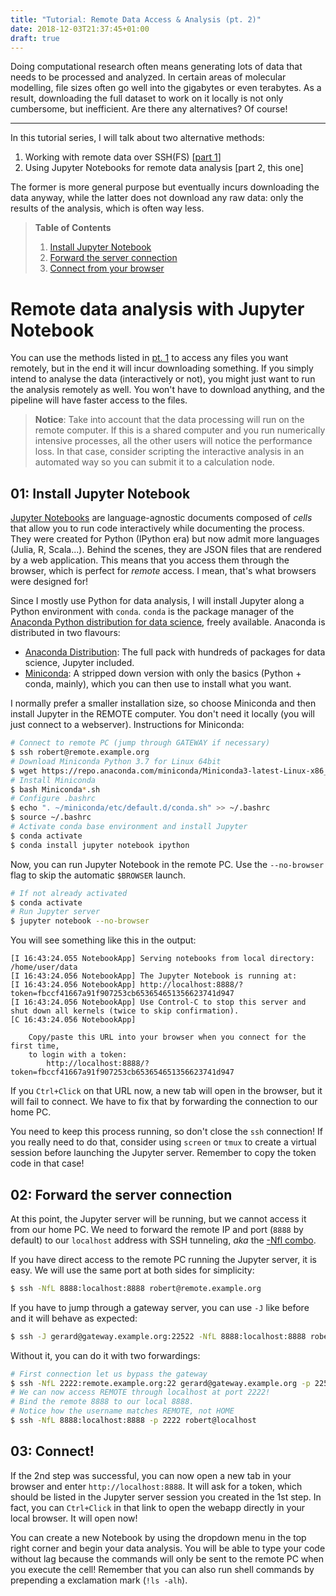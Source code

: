 ```yaml
---
title: "Tutorial: Remote Data Access & Analysis (pt. 2)"
date: 2018-12-03T21:37:45+01:00
draft: true
---
```


Doing computational research often means generating lots of data that needs to be processed and analyzed. In certain areas of molecular modelling, file sizes often go well into the gigabytes or even terabytes. As a result, downloading the full dataset to work on it locally is not only cumbersome, but inefficient. Are there any alternatives? Of course!

<!--more-->

---

In this tutorial series, I will talk about two alternative methods:

1. Working with remote data over SSH(FS) [[part 1](/posts/remote-data-access)]
2. Using Jupyter Notebooks for remote data analysis [part 2, this one]

The former is more general purpose but eventually incurs downloading the data anyway, while the latter does not download any raw data: only the results of the analysis, which is often way less.

> __Table of Contents__
>
> 1. [Install Jupyter Notebook](#01-install-jupyter-notebook)
> 2. [Forward the server connection](#02-forward-the-server-connection)
> 3. [Connect from your browser](#03-connect)

# Remote data analysis with Jupyter Notebook

You can use the methods listed in [pt. 1](/posts/remote-data-access) to access any files you want remotely, but in the end it will incur downloading something. If you simply intend to analyse the data (interactively or not), you might just want to run the analysis remotely as well. You won't have to download anything, and the pipeline will have faster access to the files.

> **Notice**: Take into account that the data processing will run on the remote computer. If this is a shared computer and you run numerically intensive processes, all the other users will notice the performance loss. In that case, consider scripting the interactive analysis in an automated way so you can submit it to a calculation node.

## 01: Install Jupyter Notebook

[Jupyter Notebooks](http://jupyter.org/) are language-agnostic documents composed of _cells_ that allow you to run code interactively while documenting the process. They were created for Python (IPython era) but now admit more languages (Julia, R, Scala...). Behind the scenes, they are JSON files that are rendered by a web application. This means that you access them through the browser, which is perfect for _remote_ access. I mean, that's what browsers were designed for!

Since I mostly use Python for data analysis, I will install Jupyter along a Python environment with `conda`. `conda` is the package manager of the [Anaconda Python distribution for data science](https://www.anaconda.com/), freely available. Anaconda is distributed in two flavours:

- [Anaconda Distribution](https://www.anaconda.com/download/#linux): The full pack with hundreds of packages for data science, Jupyter included.
- [Miniconda](https://conda.io/miniconda.html): A stripped down version with only the basics (Python + conda, mainly), which you can then use to install what you want.

I normally prefer a smaller installation size, so choose Miniconda and then install Jupyter in the REMOTE computer. You don't need it locally (you will just connect to a webserver). Instructions for Miniconda:

```bash
# Connect to remote PC (jump through GATEWAY if necessary)
$ ssh robert@remote.example.org
# Download Miniconda Python 3.7 for Linux 64bit
$ wget https://repo.anaconda.com/miniconda/Miniconda3-latest-Linux-x86_64.sh
# Install Miniconda
$ bash Miniconda*.sh
# Configure .bashrc
$ echo ". ~/miniconda/etc/default.d/conda.sh" >> ~/.bashrc
$ source ~/.bashrc
# Activate conda base environment and install Jupyter
$ conda activate
$ conda install jupyter notebook ipython
```

Now, you can run Jupyter Notebook in the remote PC. Use the `--no-browser` flag to skip the automatic `$BROWSER` launch.

```bash
# If not already activated
$ conda activate
# Run Jupyter server
$ jupyter notebook --no-browser
```

You will see something like this in the output:

```
[I 16:43:24.055 NotebookApp] Serving notebooks from local directory: /home/user/data
[I 16:43:24.056 NotebookApp] The Jupyter Notebook is running at:
[I 16:43:24.056 NotebookApp] http://localhost:8888/?token=fbccf41667a91f907253cb653654651356623741d947
[I 16:43:24.056 NotebookApp] Use Control-C to stop this server and shut down all kernels (twice to skip confirmation).
[C 16:43:24.056 NotebookApp]

    Copy/paste this URL into your browser when you connect for the first time,
    to login with a token:
        http://localhost:8888/?token=fbccf41667a91f907253cb653654651356623741d947
```

If you `Ctrl+Click` on that URL now, a new tab will open in the browser, but it will fail to connect. We have to fix that by forwarding the connection to our home PC.

You need to keep this process running, so don't close the `ssh` connection! If you really need to do that, consider using `screen` or `tmux` to create a virtual session before launching the Jupyter server. Remember to copy the token code in that case!

## 02: Forward the server connection

At this point, the Jupyter server will be running, but we cannot access it from our home PC. We need to forward the remote IP and port (`8888` by default) to our `localhost` address with SSH tunneling, _aka_ the [-Nfl combo](https://explainshell.com/explain?cmd=ssh+-NfL).

If you have direct access to the remote PC running the Jupyter server, it is easy. We will use the same port at both sides for simplicity:

```bash
$ ssh -NfL 8888:localhost:8888 robert@remote.example.org
```

If you have to jump through a gateway server, you can use `-J` like before and it will behave as expected:

```bash
$ ssh -J gerard@gateway.example.org:22522 -NfL 8888:localhost:8888 robert@remote.example.org
```

Without it, you can do it with two forwardings:

```bash
# First connection let us bypass the gateway
$ ssh -NfL 2222:remote.example.org:22 gerard@gateway.example.org -p 22522
# We can now access REMOTE through localhost at port 2222!
# Bind the remote 8888 to our local 8888.
# Notice how the username matches REMOTE, not HOME
$ ssh -NfL 8888:localhost:8888 -p 2222 robert@localhost
```

## 03: Connect!

If the 2nd step was successful, you can now open a new tab in your browser and enter `http://localhost:8888`. It will ask for a token, which should be listed in the Jupyter server session you created in the 1st step. In fact, you can `Ctrl+Click` in that link to open the webapp directly in your local browser. It will open now!

You can create a new Notebook by using the dropdown menu in the top right corner and begin your data analysis. You will be able to type your code without lag because the commands will only be sent to the remote PC when you execute the cell! Remember that you can also run shell commands by prepending a exclamation mark (`!ls -alh`).
